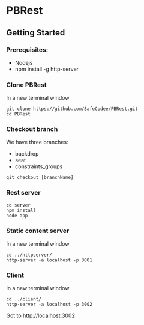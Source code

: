 # PBRest

## Getting Started

### Prerequisites:
* Nodejs
* npm install -g http-server

### Clone PBRest 
In a new terminal window
```
git clone https://github.com/SafeCodee/PBRest.git
cd PBRest
```
### Checkout branch
We have three branches:
* backdrop
* seat
* constraints_groups
```
git checkout [branchName]
```

### Rest server
```
cd server
npm install
node app
```
### Static content server
In a new terminal window
```
cd ../httpserver/
http-server -a localhost -p 3001
```
### Client
In a new terminal window
```
cd ../client/
http-server -a localhost -p 3002
```
Got to [http://localhost:3002](http://localhost:3002)
